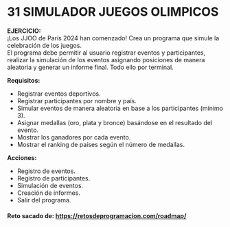 # 31 SIMULADOR JUEGOS OLIMPICOS

**EJERCICIO:**  
¡Los JJOO de París 2024 han comenzado! Crea un programa que simule la celebración de los juegos.  
El programa debe permitir al usuario registrar eventos y participantes, realizar la simulación de los eventos asignando posiciones de manera aleatoria y generar un informe final. Todo ello por terminal.

**Requisitos:**
- Registrar eventos deportivos.
 - Registrar participantes por nombre y país.
- Simular eventos de manera aleatoria en base a los participantes (mínimo 3).
- Asignar medallas (oro, plata y bronce) basándose en el resultado del evento.
- Mostrar los ganadores por cada evento.
- Mostrar el ranking de países según el número de medallas.

**Acciones:**
- Registro de eventos.
- Registro de participantes.
- Simulación de eventos.
- Creación de informes.
- Salir del programa.

#### Reto sacado de: https://retosdeprogramacion.com/roadmap/